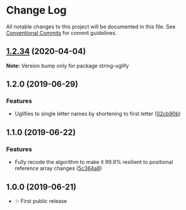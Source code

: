 # Change Log

All notable changes to this project will be documented in this file.
See [Conventional Commits](https://conventionalcommits.org) for commit guidelines.

## [1.2.34](https://gitlab.com/codsen/codsen/compare/string-uglify@1.2.33...string-uglify@1.2.34) (2020-04-04)

**Note:** Version bump only for package string-uglify





## 1.2.0 (2019-06-29)

### Features

- Uglifies to single letter names by shortening to first letter ([02cb90b](https://gitlab.com/codsen/codsen/commit/02cb90b))

## 1.1.0 (2019-06-22)

### Features

- Fully recode the algorithm to make it 99.9% resilient to positional reference array changes ([5c364a8](https://gitlab.com/codsen/codsen/commit/5c364a8))

## 1.0.0 (2019-06-21)

- ✨ First public release

